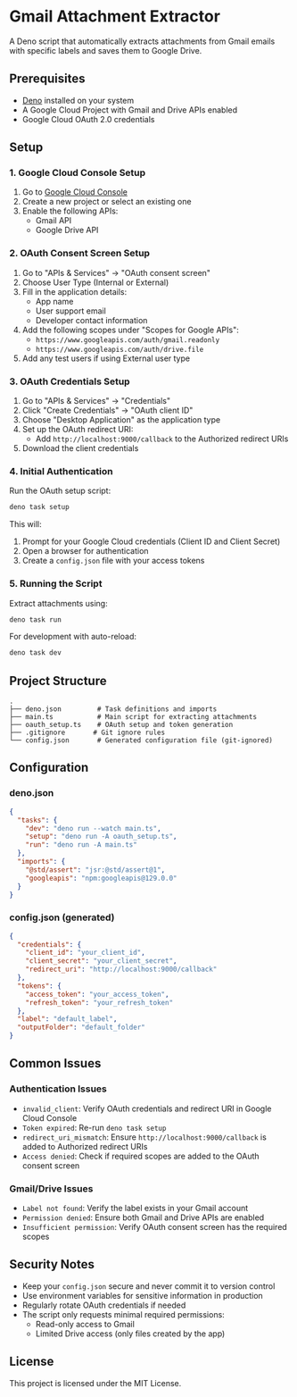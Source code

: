 # Gmail Attachment Extractor

A Deno script that automatically extracts attachments from Gmail emails with specific labels and saves them to Google Drive.

## Prerequisites

- [Deno](https://deno.land/) installed on your system
- A Google Cloud Project with Gmail and Drive APIs enabled
- Google Cloud OAuth 2.0 credentials

## Setup

### 1. Google Cloud Console Setup

1. Go to [Google Cloud Console](https://console.cloud.google.com)
2. Create a new project or select an existing one
3. Enable the following APIs:
   - Gmail API
   - Google Drive API

### 2. OAuth Consent Screen Setup

1. Go to "APIs & Services" → "OAuth consent screen"
2. Choose User Type (Internal or External)
3. Fill in the application details:
   - App name
   - User support email
   - Developer contact information
4. Add the following scopes under "Scopes for Google APIs":
   - `https://www.googleapis.com/auth/gmail.readonly`
   - `https://www.googleapis.com/auth/drive.file`
5. Add any test users if using External user type

### 3. OAuth Credentials Setup

1. Go to "APIs & Services" → "Credentials"
2. Click "Create Credentials" → "OAuth client ID"
3. Choose "Desktop Application" as the application type
4. Set up the OAuth redirect URI:
   - Add `http://localhost:9000/callback` to the Authorized redirect URIs
5. Download the client credentials

### 4. Initial Authentication

Run the OAuth setup script:

```bash
deno task setup
```

This will:
1. Prompt for your Google Cloud credentials (Client ID and Client Secret)
2. Open a browser for authentication
3. Create a `config.json` file with your access tokens

### 5. Running the Script

Extract attachments using:

```bash
deno task run
```

For development with auto-reload:
```bash
deno task dev
```

## Project Structure

```
.
├── deno.json         # Task definitions and imports
├── main.ts           # Main script for extracting attachments
├── oauth_setup.ts    # OAuth setup and token generation
├── .gitignore       # Git ignore rules
└── config.json       # Generated configuration file (git-ignored)
```

## Configuration

### deno.json
```json
{
  "tasks": {
    "dev": "deno run --watch main.ts",
    "setup": "deno run -A oauth_setup.ts",
    "run": "deno run -A main.ts"
  },
  "imports": {
    "@std/assert": "jsr:@std/assert@1",
    "googleapis": "npm:googleapis@129.0.0"
  }
}
```

### config.json (generated)
```json
{
  "credentials": {
    "client_id": "your_client_id",
    "client_secret": "your_client_secret",
    "redirect_uri": "http://localhost:9000/callback"
  },
  "tokens": {
    "access_token": "your_access_token",
    "refresh_token": "your_refresh_token"
  },
  "label": "default_label",
  "outputFolder": "default_folder"
}
```

## Common Issues

### Authentication Issues
- `invalid_client`: Verify OAuth credentials and redirect URI in Google Cloud Console
- `Token expired`: Re-run `deno task setup`
- `redirect_uri_mismatch`: Ensure `http://localhost:9000/callback` is added to Authorized redirect URIs
- `Access denied`: Check if required scopes are added to the OAuth consent screen

### Gmail/Drive Issues
- `Label not found`: Verify the label exists in your Gmail account
- `Permission denied`: Ensure both Gmail and Drive APIs are enabled
- `Insufficient permission`: Verify OAuth consent screen has the required scopes

## Security Notes

- Keep your `config.json` secure and never commit it to version control
- Use environment variables for sensitive information in production
- Regularly rotate OAuth credentials if needed
- The script only requests minimal required permissions:
  - Read-only access to Gmail
  - Limited Drive access (only files created by the app)

## License

This project is licensed under the MIT License.